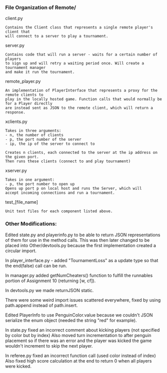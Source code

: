 ### File Organization of Remote/

client.py
    
    Contains the Client class that represents a single remote player's client that 
    will connect to a server to play a tournament.
    
server.py

    Contains code that will run a server - waits for a certain number of players 
    to sign up and will retry a waiting period once. Will create a tournament manager
    and make it run the tournament. 
    
remote_player.py

    An implementation of PlayerInterface that represents a proxy for the remote clients to 
    play in the locally hosted game. Function calls that would normally be for a Player directly
    are instead sent as JSON to the remote client, which will return a response. 

xclients.py

    Takes in three arguments:
    - n, the number of clients
    - p, the port number of the server
    - ip, the ip of the server to connect to
    
    Creates n clients, each connected to the server at the ip address on the given port.
    Then runs these clients (connect to and play tournament)

xserver.py

    Takes in one argument:
    - p, the port number to open up
    Opens up port p on local host and runs the Server, which will
    accept incoming connections and run a tournament.
    
test_[file_name]

    Unit test files for each component listed above.
    
### Other Modifications:

Edited state.py and playerinfo.py to be able to return JSON representations of them 
for use in the method calls. This was then later changed to be placed into 
Other/devtools.py because the first implementation created a circular import.

In player_interface.py - added "TournamentLoss" as a update type so that the end(false) call can be run.

In manager.py added getNumCheaters() function to fulfill the runnables 
portion of Assignment 10 (returning [w, cf]). 

In devtools.py we made returnJSON static.

There were some weird import issues scattered everywhere, fixed by using path.append
instead of path.insert.

Edited PlayerInfo to use PenguinColor.value because we couldn't JSON serialize
the enum object (needed the string "red" for example).

In state.py fixed an incorrect comment about kicking players (not specified by color but by index)
Also moved turn incrementation to after penguin placement so if there was an error and the player was 
kicked the game wouldn't increment to skip the next player.

In referee.py fixed an incorrect function call (used color instead of index)
Also fixed high score calculation at the end to return 0 when all players were kicked.

